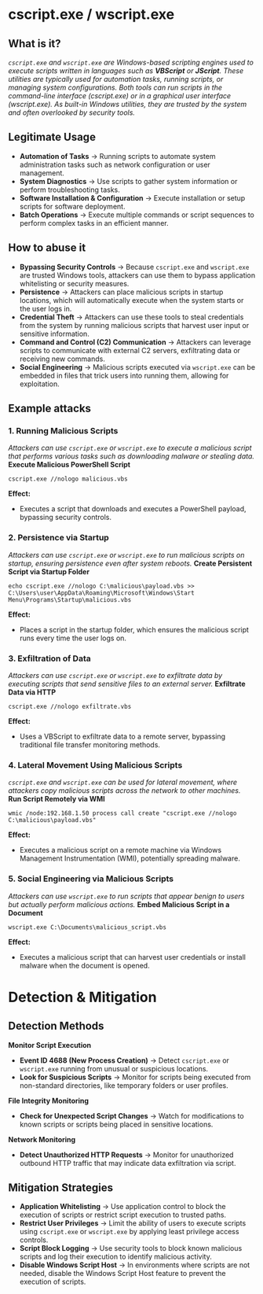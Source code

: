 # cscript.exe / wscript.exe
## What is it?
*```cscript.exe``` and ```wscript.exe``` are Windows-based scripting engines used to execute scripts written in languages such as **VBScript** or **JScript**.*
*These utilities are typically used for automation tasks, running scripts, or managing system configurations. Both tools can run scripts in the command-line interface (cscript.exe) or in a graphical user interface (wscript.exe). As built-in Windows utilities, they are trusted by the system and often overlooked by security tools.*

## Legitimate Usage
- **Automation of Tasks** → Running scripts to automate system administration tasks such as network configuration or user management.
- **System Diagnostics** → Use scripts to gather system information or perform troubleshooting tasks.
- **Software Installation & Configuration** → Execute installation or setup scripts for software deployment.
- **Batch Operations** → Execute multiple commands or script sequences to perform complex tasks in an efficient manner.

## How to abuse it
- **Bypassing Security Controls** → Because ```cscript.exe``` and ```wscript.exe``` are trusted Windows tools, attackers can use them to bypass application whitelisting or security measures.
- **Persistence** → Attackers can place malicious scripts in startup locations, which will automatically execute when the system starts or the user logs in.
- **Credential Theft** → Attackers can use these tools to steal credentials from the system by running malicious scripts that harvest user input or sensitive information.
- **Command and Control (C2) Communication** → Attackers can leverage scripts to communicate with external C2 servers, exfiltrating data or receiving new commands.
- **Social Engineering** → Malicious scripts executed via ```wscript.exe``` can be embedded in files that trick users into running them, allowing for exploitation.

## Example attacks
### 1. Running Malicious Scripts
*Attackers can use ```cscript.exe``` or ```wscript.exe``` to execute a malicious script that performs various tasks such as downloading malware or stealing data.*
**Execute Malicious PowerShell Script**

```
cscript.exe //nologo malicious.vbs
```

**Effect:**
- Executes a script that downloads and executes a PowerShell payload, bypassing security controls.

### 2. Persistence via Startup
*Attackers can use ```cscript.exe``` or ```wscript.exe``` to run malicious scripts on startup, ensuring persistence even after system reboots.*
**Create Persistent Script via Startup Folder**

```
echo cscript.exe //nologo C:\malicious\payload.vbs >> C:\Users\user\AppData\Roaming\Microsoft\Windows\Start Menu\Programs\Startup\malicious.vbs
```

**Effect:**
- Places a script in the startup folder, which ensures the malicious script runs every time the user logs on.

### 3. Exfiltration of Data
*Attackers can use ```cscript.exe``` or ```wscript.exe``` to exfiltrate data by executing scripts that send sensitive files to an external server.*
**Exfiltrate Data via HTTP**

```
cscript.exe //nologo exfiltrate.vbs
```

**Effect:**
- Uses a VBScript to exfiltrate data to a remote server, bypassing traditional file transfer monitoring methods.

### 4. Lateral Movement Using Malicious Scripts
*```cscript.exe``` and ```wscript.exe``` can be used for lateral movement, where attackers copy malicious scripts across the network to other machines.*
**Run Script Remotely via WMI**

```
wmic /node:192.168.1.50 process call create "cscript.exe //nologo C:\malicious\payload.vbs"
```

**Effect:**
- Executes a malicious script on a remote machine via Windows Management Instrumentation (WMI), potentially spreading malware.

### 5. Social Engineering via Malicious Scripts
*Attackers can use ```wscript.exe``` to run scripts that appear benign to users but actually perform malicious actions.*
**Embed Malicious Script in a Document**

```
wscript.exe C:\Documents\malicious_script.vbs
```

**Effect:**
- Executes a malicious script that can harvest user credentials or install malware when the document is opened.

# Detection & Mitigation
## Detection Methods
**Monitor Script Execution**
- **Event ID 4688 (New Process Creation)** → Detect ```cscript.exe``` or ```wscript.exe``` running from unusual or suspicious locations.
- **Look for Suspicious Scripts** → Monitor for scripts being executed from non-standard directories, like temporary folders or user profiles.

**File Integrity Monitoring**
- **Check for Unexpected Script Changes** → Watch for modifications to known scripts or scripts being placed in sensitive locations.

**Network Monitoring**
- **Detect Unauthorized HTTP Requests** → Monitor for unauthorized outbound HTTP traffic that may indicate data exfiltration via script.

## Mitigation Strategies
- **Application Whitelisting** → Use application control to block the execution of scripts or restrict script execution to trusted paths.
- **Restrict User Privileges** → Limit the ability of users to execute scripts using ```cscript.exe``` or ```wscript.exe``` by applying least privilege access controls.
- **Script Block Logging** → Use security tools to block known malicious scripts and log their execution to identify malicious activity.
- **Disable Windows Script Host** → In environments where scripts are not needed, disable the Windows Script Host feature to prevent the execution of scripts.
